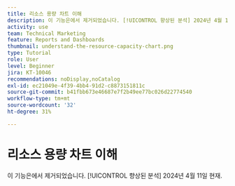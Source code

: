 ```yaml
---
title: 리소스 용량 차트 이해
description: 이 기능은에서 제거되었습니다. [!UICONTROL 향상된 분석] 2024년 4월 11일 현재.
activity: use
team: Technical Marketing
feature: Reports and Dashboards
thumbnail: understand-the-resource-capacity-chart.png
type: Tutorial
role: User
level: Beginner
jira: KT-10046
recommendations: noDisplay,noCatalog
exl-id: ec21049e-4f39-4bb4-91d2-c8873151811c
source-git-commit: b41fbb673e46687e7f2b49ee77bc026d22774540
workflow-type: tm+mt
source-wordcount: '32'
ht-degree: 31%

---
```


# 리소스 용량 차트 이해

이 기능은에서 제거되었습니다. [!UICONTROL 향상된 분석] 2024년 4월 11일 현재.


